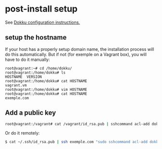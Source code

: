 # post-install setup

See [Dokku configuration instructions.](https://github.com/progrium/dokku#configuring)

## setup the hostname

If your host has a properly setup domain name, the installation process will do this automatically. But if not (for exemple on a Vagrant box), you will have to do it manually:

```
root@vagrant:~# cd /home/dokku/
root@vagrant:/home/dokku# ls
HOSTNAME  VERSION
root@vagrant:/home/dokku# cat HOSTNAME
vagrant.vm
root@vagrant:/home/dokku# vim HOSTNAME
root@vagrant:/home/dokku# cat HOSTNAME
exemple.com
```

## Add a public key


```bash
root@vagrant:/vagrant# cat /vagrant/id_rsa.pub | sshcommand acl-add dokku myapp
```

Or do it remotely:

```bash
$ cat ~/.ssh/id_rsa.pub | ssh exemple.com "sudo sshcommand acl-add dokku myapp"
```